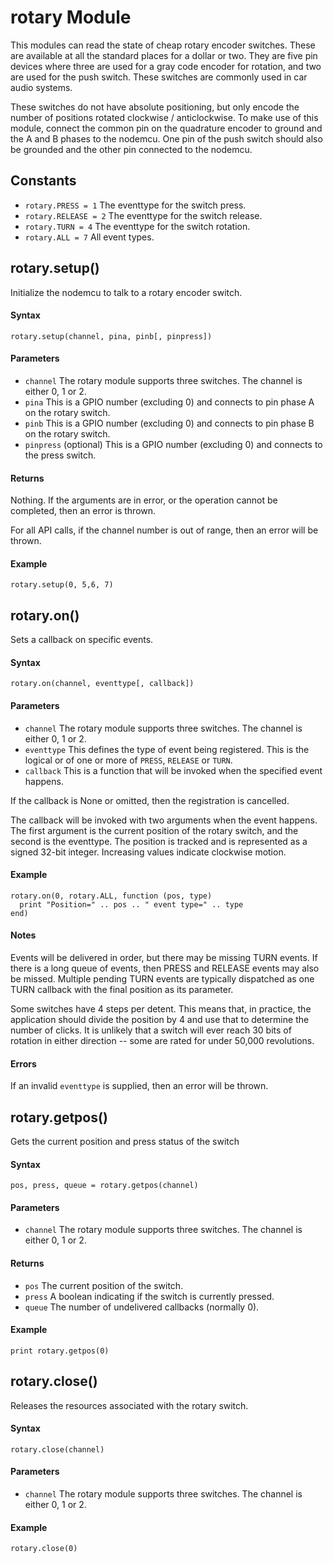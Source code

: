 # rotary Module

This modules can read the state of cheap rotary encoder switches. These are available at
all the standard places for a dollar or two. They are five pin devices where three are used
for a gray code encoder for rotation, and two are used for the push switch. These switches
are commonly used in car audio systems. 

These switches do not have absolute positioning, but only encode the number of positions
rotated clockwise / anticlockwise. To make use of this module, connect the common pin on the quadrature
encoder to ground and the A and B phases to the nodemcu. One pin of the push switch should
also be grounded and the other pin connected to the nodemcu.

## Constants
- `rotary.PRESS = 1` The eventtype for the switch press.
- `rotary.RELEASE = 2` The eventtype for the switch release.
- `rotary.TURN = 4` The eventtype for the switch rotation.
- `rotary.ALL = 7` All event types.

## rotary.setup()
Initialize the nodemcu to talk to a rotary encoder switch.

#### Syntax
`rotary.setup(channel, pina, pinb[, pinpress])`

#### Parameters
- `channel` The rotary module supports three switches. The channel is either 0, 1 or 2.
- `pina` This is a GPIO number (excluding 0) and connects to pin phase A on the rotary switch.
- `pinb` This is a GPIO number (excluding 0) and connects to pin phase B on the rotary switch.
- `pinpress` (optional) This is a GPIO number (excluding 0) and connects to the press switch.

#### Returns
Nothing. If the arguments are in error, or the operation cannot be completed, then an error is thrown.

For all API calls, if the channel number is out of range, then an error will be thrown.

#### Example

    rotary.setup(0, 5,6, 7)

## rotary.on()
Sets a callback on specific events.

#### Syntax
`rotary.on(channel, eventtype[, callback])`

#### Parameters
- `channel` The rotary module supports three switches. The channel is either 0, 1 or 2.
- `eventtype` This defines the type of event being registered. This is the logical or of one or more of `PRESS`, `RELEASE` or `TURN`.
- `callback` This is a function that will be invoked when the specified event happens. 

If the callback is None or omitted, then the registration is cancelled.

The callback will be invoked with two arguments when the event happens. The first argument is the 
current position of the rotary switch, and the second is the eventtype. The position is tracked
and is represented as a signed 32-bit integer. Increasing values indicate clockwise motion.

#### Example

    rotary.on(0, rotary.ALL, function (pos, type) 
      print "Position=" .. pos .. " event type=" .. type
    end)

#### Notes

Events will be delivered in order, but there may be missing TURN events. If there is a long 
queue of events, then PRESS and RELEASE events may also be missed. Multiple pending TURN events 
are typically dispatched as one TURN callback with the final position as its parameter.

Some switches have 4 steps per detent. This means that, in practice, the application
should divide the position by 4 and use that to determine the number of clicks. It is
unlikely that a switch will ever reach 30 bits of rotation in either direction -- some
are rated for under 50,000 revolutions.

#### Errors
If an invalid `eventtype` is supplied, then an error will be thrown.

## rotary.getpos()
Gets the current position and press status of the switch

#### Syntax
`pos, press, queue = rotary.getpos(channel)`

#### Parameters
- `channel` The rotary module supports three switches. The channel is either 0, 1 or 2.

#### Returns
- `pos` The current position of the switch.
- `press` A boolean indicating if the switch is currently pressed.
- `queue` The number of undelivered callbacks (normally 0).

#### Example

    print rotary.getpos(0)

## rotary.close()
Releases the resources associated with the rotary switch.

#### Syntax
`rotary.close(channel)`

#### Parameters
- `channel` The rotary module supports three switches. The channel is either 0, 1 or 2.

#### Example

    rotary.close(0)

